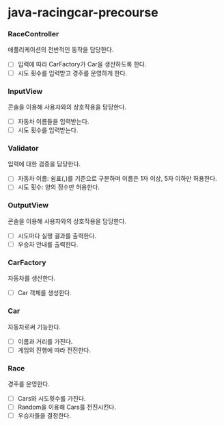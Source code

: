 # java-racingcar-precourse

### RaceController

애플리케이션의 전반적인 동작을 담당한다.

- [ ] 입력에 따라 CarFactory가 Car을 생산하도록 한다.
- [ ] 시도 횟수를 입력받고 경주를 운영하게 한다.

### InputView

콘솔을 이용해 사용자와의 상호작용을 담당한다.

- [ ] 자동차 이름들을 입력받는다.
- [ ] 시도 횟수를 입력받는다.

### Validator

입력에 대한 검증을 담당한다.

- [ ] 자동차 이름: 쉼표(,)를 기준으로 구분하며 이름은 1자 이상, 5자 이하만 허용한다.
- [ ] 시도 횟수: 양의 정수만 허용한다.

### OutputView

콘솔을 이용해 사용자와의 상호작용을 담당한다.

- [ ] 시도마다 실행 결과를 출력한다.
- [ ] 우승자 안내를 출력한다.

### CarFactory

자동차를 생산한다.

- [ ] Car 객체를 생성한다.

### Car

자동차로써 기능한다.

- [ ] 이름과 거리를 가진다.
- [ ] 게임의 진행에 따라 전진한다.

### Race

경주를 운영한다.

- [ ] Cars와 시도횟수를 가진다.
- [ ] Random을 이용해 Cars를 전진시킨다.
- [ ] 우승자들을 결정한다.